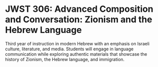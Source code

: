 # JWST 306: Advanced Composition and Conversation: Zionism and the Hebrew Language

Third year of instruction in modern Hebrew with an emphasis on Israeli culture, literature, and media. Students will engage in language communication while exploring authentic materials that showcase the history of Zionism, the Hebrew language, and immigration.
